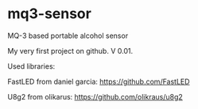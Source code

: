 # mq3-sensor
MQ-3 based portable alcohol sensor


My very first project on github. V 0.01.

Used libraries:

FastLED from daniel garcia: https://github.com/FastLED

U8g2 from olikarus: https://github.com/olikraus/u8g2

